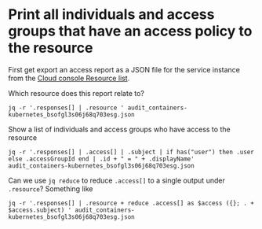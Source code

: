# Print all individuals and access groups that have an access policy to the resource
First get export an access report as a JSON file for the service instance from the [Cloud console Resource list](https://cloud.ibm.com/resources).

Which resource does this report relate to?
```
jq -r '.responses[] | .resource ' audit_containers-kubernetes_bsofgl3s06j68q703esg.json
```

Show a list of individuals and access groups who have access to the resource

```
jq -r '.responses[] | .access[] | .subject | if has("user") then .user else .accessGroupId end | .id + " = " + .displayName' audit_containers-kubernetes_bsofgl3s06j68q703esg.json
```

Can we use `jq reduce` to reduce `.access[]` to a single output under `.resource`? Something like
```
jq -r '.responses[] | .resource + reduce .access[] as $access ({}; . + $access.subject) ' audit_containers-kubernetes_bsofgl3s06j68q703esg.json
```
